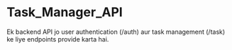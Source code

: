 # Task_Manager_API
Ek backend API jo user authentication (/auth) aur task management (/task) ke liye endpoints provide karta hai.
